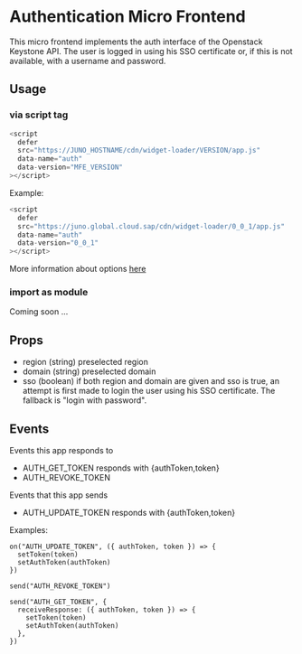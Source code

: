 # Authentication Micro Frontend

This micro frontend implements the auth interface of the Openstack Keystone API. The user is logged in using his SSO certificate or, if this is not available, with a username and password.

## Usage

### via script tag

```js
<script
  defer
  src="https://JUNO_HOSTNAME/cdn/widget-loader/VERSION/app.js"
  data-name="auth"
  data-version="MFE_VERSION"
></script>
```

Example:

```js
<script
  defer
  src="https://juno.global.cloud.sap/cdn/widget-loader/0_0_1/app.js"
  data-name="auth"
  data-version="0_0_1"
></script>
```

More information about options [here](https://github.com/sapcc/juno/blob/main/apps/widget-loader/README.md)

### import as module

Coming soon ...

## Props

- region (string) preselected region
- domain (string) preselected domain
- sso (boolean) if both region and domain are given and sso is true, an attempt is first made to login the user using his SSO certificate. The fallback is "login with password".

## Events

Events this app responds to

- AUTH_GET_TOKEN responds with {authToken,token}
- AUTH_REVOKE_TOKEN

Events that this app sends

- AUTH_UPDATE_TOKEN responds with {authToken,token}

Examples:

```
on("AUTH_UPDATE_TOKEN", ({ authToken, token }) => {
  setToken(token)
  setAuthToken(authToken)
})

send("AUTH_REVOKE_TOKEN")

send("AUTH_GET_TOKEN", {
  receiveResponse: ({ authToken, token }) => {
    setToken(token)
    setAuthToken(authToken)
  },
})
```
